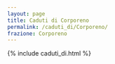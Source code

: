 ```yaml
---
layout: page
title: Caduti di Corporeno
permalink: /caduti_di/Corporeno/
frazione: Corporeno
---
```


{% include caduti_di.html %}
